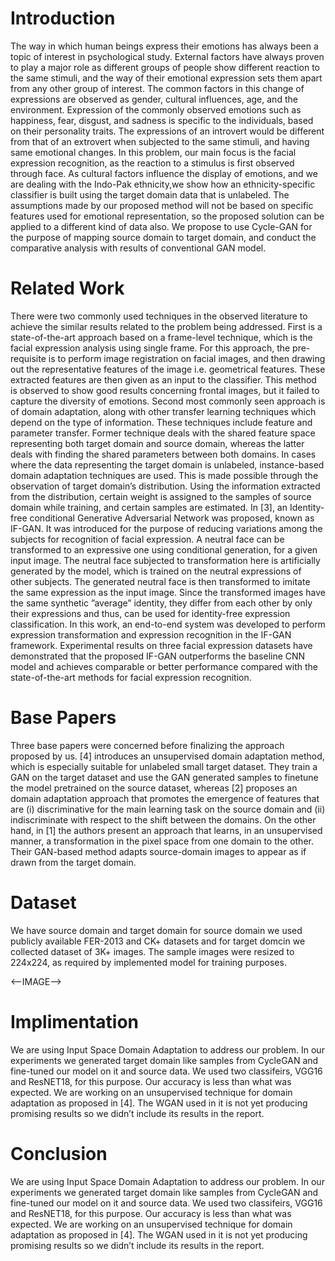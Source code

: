 # Introduction

The way in which human beings express their emotions
has always been a topic of interest in psychological study.
External factors have always proven to play a major role
as different groups of people show different reaction to the
same stimuli, and the way of their emotional expression sets
them apart from any other group of interest. The common
factors in this change of expressions are observed as gender,
cultural influences, age, and the environment. Expression of
the commonly observed emotions such as happiness, fear,
disgust, and sadness is specific to the individuals, based
on their personality traits. The expressions of an introvert
would be different from that of an extrovert when subjected
to the same stimuli, and having same emotional changes.
In this problem, our main focus is the facial expression
recognition, as the reaction to a stimulus is first observed
through face. As cultural factors influence the display of
emotions, and we are dealing with the Indo-Pak ethnicity,we show how an ethnicity-specific classifier is built using
the target domain data that is unlabeled. The assumptions
made by our proposed method will not be based on specific features used for emotional representation, so the proposed solution can be applied to a different kind of data also.
We propose to use Cycle-GAN for the purpose of mapping
source domain to target domain, and conduct the comparative analysis with results of conventional GAN model.

# Related Work

There were two commonly used techniques in the observed literature to achieve the similar results related to
the problem being addressed. First is a state-of-the-art approach based on a frame-level technique, which is the facial
expression analysis using single frame. For this approach,
the pre-requisite is to perform image registration on facial
images, and then drawing out the representative features of
the image i.e. geometrical features. These extracted features are then given as an input to the classifier. This method
is observed to show good results concerning frontal images,
but it failed to capture the diversity of emotions.
Second most commonly seen approach is of domain
adaptation, along with other transfer learning techniques
which depend on the type of information. These techniques
include feature and parameter transfer. Former technique
deals with the shared feature space representing both target
domain and source domain, whereas the latter deals with
finding the shared parameters between both domains.
In cases where the data representing the target domain is
unlabeled, instance-based domain adaptation techniques are
used. This is made possible through the observation of target domain’s distribution. Using the information extracted
from the distribution, certain weight is assigned to the samples of source domain while training, and certain samples
are estimated. In [3], an Identity-free conditional Generative Adversarial Network was proposed, known as IF-GAN. It was introduced for the purpose of reducing variations among the subjects for recognition of facial expression. A neutral face can
be transformed to an expressive one using conditional generation, for a given input image. The neutral face subjected
to transformation here is artificially generated by the model,
which is trained on the neutral expressions of other subjects.
The generated neutral face is then transformed to imitate
the same expression as the input image. Since the transformed images have the same synthetic ”average” identity,
they differ from each other by only their expressions and
thus, can be used for identity-free expression classification.
In this work, an end-to-end system was developed to perform expression transformation and expression recognition
in the IF-GAN framework. Experimental results on three
facial expression datasets have demonstrated that the proposed IF-GAN outperforms the baseline CNN model and
achieves comparable or better performance compared with
the state-of-the-art methods for facial expression recognition.

# Base Papers

Three base papers were concerned before finalizing the
approach proposed by us. [4] introduces an unsupervised
domain adaptation method, which is especially suitable for
unlabeled small target dataset. They train a GAN on the
target dataset and use the GAN generated samples to finetune the model pretrained on the source dataset, whereas
[2] proposes an domain adaptation approach that promotes
the emergence of features that are (i) discriminative for the
main learning task on the source domain and (ii) indiscriminate with respect to the shift between the domains. On
the other hand, in [1] the authors present an approach that
learns, in an unsupervised manner, a transformation in the
pixel space from one domain to the other. Their GAN-based
method adapts source-domain images to appear as if drawn
from the target domain.

# Dataset

We have source domain and target domain for source domain we used publicly available FER-2013 and CK+ datasets and for target domcin we collected dataset of 3K+ images. The sample images were resized to 224x224, as required by implemented model for training purposes.

<--IMAGE-->

# Implimentation

We are using Input Space Domain Adaptation to address our problem. In our experiments we generated target
domain like samples from CycleGAN and fine-tuned our
model on it and source data. We used two classifeirs, VGG16 and ResNET18, for this purpose. Our accuracy is less
than what was expected. We are working on an unsupervised technique for domain adaptation as proposed in [4].
The WGAN used in it is not yet producing promising results so we didn’t include its results in the report.

# Conclusion

We are using Input Space Domain Adaptation to address our problem. In our experiments we generated target
domain like samples from CycleGAN and fine-tuned our
model on it and source data. We used two classifeirs, VGG16 and ResNET18, for this purpose. Our accuracy is less
than what was expected. We are working on an unsupervised technique for domain adaptation as proposed in [4].
The WGAN used in it is not yet producing promising results so we didn’t include its results in the report.
